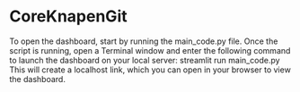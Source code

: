 # CoreKnapenGit
To open the dashboard, start by running the main_code.py file. Once the script is running, open a Terminal window and enter the following command to launch the dashboard on your local server: streamlit run main_code.py This will create a localhost link, which you can open in your browser to view the dashboard.
